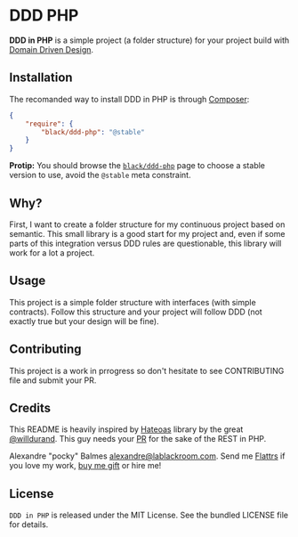 DDD PHP
=======

__DDD in PHP__ is a simple project (a folder structure) for your project build with [Domain Driven Design][1].

Installation
------------

The recomanded way to install DDD in PHP is through [Composer][2]:

```json
{
    "require": {
        "black/ddd-php": "@stable"
    }
}
```

__Protip:__ You should browse the [`black/ddd-php`][4] page to choose a stable version to use, avoid the `@stable` meta
constraint.

Why?
----

First, I want to create a folder structure for my continuous project based on semantic. This small library is a good
start for my project and, even if some parts of this integration versus DDD rules are questionable, this library will
work for a lot a project.

Usage
-----

This project is a simple folder structure with interfaces (with simple contracts). Follow this structure and your project
 will follow DDD (not exactly true but your design will be fine).


Contributing
------------

This project is a work in prrogress so don't hesitate to see CONTRIBUTING file and submit your PR.

Credits
-------

This README is heavily inspired by [Hateoas][4] library by the great [@willdurand][8]. This guy needs your [PR][5] for the
sake of the REST in PHP.

Alexandre "pocky" Balmes [alexandre@lablackroom.com][3]. Send me [Flattrs][6] if you love my work, [buy me gift][9] or hire me!


License
-------
`DDD in PHP` is released under the MIT License. See the bundled LICENSE file for details.

[1]: http://dddcommunity.org/
[2]: http://getcomposer.org/
[3]: mailto:alexandre@lablackroom.com
[4]: https://github.com/willdurand/Hateoas
[5]: http://williamdurand.fr/2014/07/02/resting-with-symfony-sos/
[6]: https://flattr.com/profile/alexandre.balmes
[7]: https://packagist.org/packages/black/ddd-php
[8]: https://github.com/willdurand
[9]: http://www.amazon.fr/registry/wishlist/3OR3EENRA5TSK
